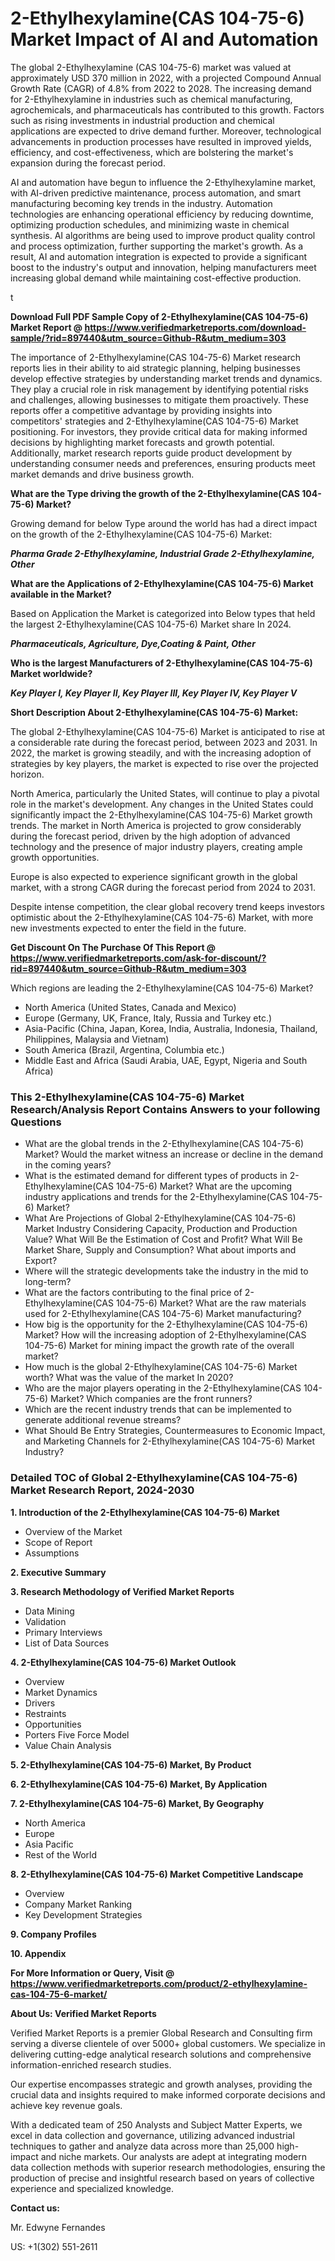 <meta name="title" content="Global 2-Ethylhexylamine(CAS 104-75-6) Market Impact of AI and Automation"><meta name="description" content="The global 2-Ethylhexylamine (CAS 104-75-6) market was valued at approximately USD 370 million in 2022, with a projected Compound Annual Growth Rate (CAGR) of 4.8% fro"><meta name="title" content="2-Ethylhexylamine(CAS 104-75-6) Market Size, Share, Scope, Trends, Growth, Opportunities, Analysis, Forecast"><h1>2-Ethylhexylamine(CAS 104-75-6) Market Impact of AI and Automation</h1><p>The global 2-Ethylhexylamine (CAS 104-75-6) market was valued at approximately USD 370 million in 2022, with a projected Compound Annual Growth Rate (CAGR) of 4.8% from 2022 to 2028. The increasing demand for 2-Ethylhexylamine in industries such as chemical manufacturing, agrochemicals, and pharmaceuticals has contributed to this growth. Factors such as rising investments in industrial production and chemical applications are expected to drive demand further. Moreover, technological advancements in production processes have resulted in improved yields, efficiency, and cost-effectiveness, which are bolstering the market's expansion during the forecast period.</p><p>AI and automation have begun to influence the 2-Ethylhexylamine market, with AI-driven predictive maintenance, process automation, and smart manufacturing becoming key trends in the industry. Automation technologies are enhancing operational efficiency by reducing downtime, optimizing production schedules, and minimizing waste in chemical synthesis. AI algorithms are being used to improve product quality control and process optimization, further supporting the market's growth. As a result, AI and automation integration is expected to provide a significant boost to the industry's output and innovation, helping manufacturers meet increasing global demand while maintaining cost-effective production.</p>t</p><p id="" class=""><strong>Download Full PDF Sample Copy of 2-Ethylhexylamine(CAS 104-75-6) Market Report @ <a href="https://www.verifiedmarketreports.com/download-sample/?rid=897440&utm_source=Github-R&utm_medium=303" target="_blank">https://www.verifiedmarketreports.com/download-sample/?rid=897440&utm_source=Github-R&utm_medium=303</a></strong></p><p>The importance of&nbsp;2-Ethylhexylamine(CAS 104-75-6) Market research reports lies in their ability to aid strategic planning, helping businesses develop effective strategies by understanding market trends and dynamics. They play a crucial role in risk management by identifying potential risks and challenges, allowing businesses to mitigate them proactively. These reports offer a competitive advantage by providing insights into competitors' strategies and 2-Ethylhexylamine(CAS 104-75-6) Market positioning. For investors, they provide critical data for making informed decisions by highlighting market forecasts and growth potential. Additionally, market research reports guide product development by understanding consumer needs and preferences, ensuring products meet market demands and drive business growth.</p><p><strong>What are the&nbsp;Type driving the growth of the 2-Ethylhexylamine(CAS 104-75-6) Market?</strong></p><p id="" class="">Growing demand for below Type around the world has had a direct impact on the growth of the 2-Ethylhexylamine(CAS 104-75-6) Market:</p><em><strong>Pharma Grade 2-Ethylhexylamine, Industrial Grade 2-Ethylhexylamine, Other</strong></em></p><strong>What are the&nbsp;Applications&nbsp;of 2-Ethylhexylamine(CAS 104-75-6) Market available in the Market?</strong></p><p id="" class="">Based on Application the Market is categorized into Below types that held the largest 2-Ethylhexylamine(CAS 104-75-6) Market share In 2024.</p><em><strong>Pharmaceuticals, Agriculture, Dye,Coating & Paint, Other</strong></em></p><strong>Who is the largest Manufacturers of 2-Ethylhexylamine(CAS 104-75-6) Market worldwide?</strong></p><p><em><strong>Key Player I, Key Player II, Key Player III, Key Player IV, Key Player V</strong></em></p><p id="" class=""><strong>Short Description About 2-Ethylhexylamine(CAS 104-75-6) Market:</strong></p><p>The global 2-Ethylhexylamine(CAS 104-75-6) Market is anticipated to rise at a considerable rate during the forecast period, between 2023 and 2031. In 2022, the market is growing steadily, and with the increasing adoption of strategies by key players, the market is expected to rise over the projected horizon.</p><p>North America, particularly the United States, will continue to play a pivotal role in the market's development. Any changes in the United States could significantly impact the 2-Ethylhexylamine(CAS 104-75-6) Market growth trends. The market in North America is projected to grow considerably during the forecast period, driven by the high adoption of advanced technology and the presence of major industry players, creating ample growth opportunities.</p><p>Europe is also expected to experience significant growth in the global market, with a strong CAGR during the forecast period from 2024 to 2031.</p><p>Despite intense competition, the clear global recovery trend keeps investors optimistic about the 2-Ethylhexylamine(CAS 104-75-6) Market, with more new investments expected to enter the field in the future.</p><p id="" class=""><strong>Get Discount On The Purchase Of This Report @ <a href="https://www.verifiedmarketreports.com/ask-for-discount/?rid=897440&utm_source=Github-R&utm_medium=303" target="_blank">https://www.verifiedmarketreports.com/ask-for-discount/?rid=897440&utm_source=Github-R&utm_medium=303</a></strong></p>Which regions are leading the 2-Ethylhexylamine(CAS 104-75-6) Market?</p><ul><li>North America (United States, Canada and Mexico)</li><li>Europe (Germany, UK, France, Italy, Russia and Turkey etc.)</li><li>Asia-Pacific (China, Japan, Korea, India, Australia, Indonesia, Thailand, Philippines, Malaysia and Vietnam)</li><li>South America (Brazil, Argentina, Columbia etc.)</li><li>Middle East and Africa (Saudi Arabia, UAE, Egypt, Nigeria and South Africa)</li></ul><h3 id="" class="">This 2-Ethylhexylamine(CAS 104-75-6) Market Research/Analysis Report Contains Answers to your following Questions</h3><ul><li>What are the global trends in the 2-Ethylhexylamine(CAS 104-75-6) Market? Would the market witness an increase or decline in the demand in the coming years?</li><li>What is the estimated demand for different types of products in 2-Ethylhexylamine(CAS 104-75-6) Market? What are the upcoming industry applications and trends for the 2-Ethylhexylamine(CAS 104-75-6) Market?</li><li>What Are Projections of Global 2-Ethylhexylamine(CAS 104-75-6) Market Industry Considering Capacity, Production and Production Value? What Will Be the Estimation of Cost and Profit? What Will Be Market Share, Supply and Consumption? What about imports and Export?</li><li>Where will the strategic developments take the industry in the mid to long-term?</li><li>What are the factors contributing to the final price of 2-Ethylhexylamine(CAS 104-75-6) Market? What are the raw materials used for 2-Ethylhexylamine(CAS 104-75-6) Market manufacturing?</li><li>How big is the opportunity for the 2-Ethylhexylamine(CAS 104-75-6) Market? How will the increasing adoption of 2-Ethylhexylamine(CAS 104-75-6) Market for mining impact the growth rate of the overall market?</li><li>How much is the global 2-Ethylhexylamine(CAS 104-75-6) Market worth? What was the value of the market In 2020?</li><li>Who are the major players operating in the 2-Ethylhexylamine(CAS 104-75-6) Market? Which companies are the front runners?</li><li>Which are the recent industry trends that can be implemented to generate additional revenue streams?</li><li>What Should Be Entry Strategies, Countermeasures to Economic Impact, and Marketing Channels for 2-Ethylhexylamine(CAS 104-75-6) Market Industry?</li></ul><h3 id="" class="">Detailed TOC of Global 2-Ethylhexylamine(CAS 104-75-6) Market Research Report, 2024-2030</h3><p id="" class=""><strong>1. Introduction of the 2-Ethylhexylamine(CAS 104-75-6) Market</strong></p><ul><li>Overview of the Market</li><li>Scope of Report</li><li>Assumptions</li></ul><p id="" class=""><strong>2. Executive Summary</strong></p><p id="" class=""><strong>3. Research Methodology of Verified Market Reports</strong></p><ul><li>Data Mining</li><li>Validation</li><li>Primary Interviews</li><li>List of Data Sources</li></ul><p id="" class=""><strong>4. 2-Ethylhexylamine(CAS 104-75-6) Market Outlook</strong></p><ul><li>Overview</li><li>Market Dynamics</li><li>Drivers</li><li>Restraints</li><li>Opportunities</li><li>Porters Five Force Model</li><li>Value Chain Analysis</li></ul><p id="" class=""><strong>5. 2-Ethylhexylamine(CAS 104-75-6) Market, By Product</strong></p><p id="" class=""><strong>6. 2-Ethylhexylamine(CAS 104-75-6) Market, By Application</strong></p><p id="" class=""><strong>7. 2-Ethylhexylamine(CAS 104-75-6) Market, By Geography</strong></p><ul><li>North America</li><li>Europe</li><li>Asia Pacific</li><li>Rest of the World</li></ul><p id="" class=""><strong>8. 2-Ethylhexylamine(CAS 104-75-6) Market Competitive Landscape</strong></p><ul><li>Overview</li><li>Company Market Ranking</li><li>Key Development Strategies</li></ul><p id="" class=""><strong>9. Company Profiles</strong></p><p id="" class=""><strong>10. Appendix</strong></p><p id="" class=""><strong>For More Information or Query, Visit @ <a href="https://www.verifiedmarketreports.com/product/2-ethylhexylamine-cas-104-75-6-market/" target="_blank">https://www.verifiedmarketreports.com/product/2-ethylhexylamine-cas-104-75-6-market/</a></strong></p><p id="" class=""><strong>About Us: Verified Market Reports</strong></p><p id="" class="">Verified Market Reports is a premier Global Research and Consulting firm serving a diverse clientele of over 5000+ global customers. We specialize in delivering cutting-edge analytical research solutions and comprehensive information-enriched research studies.</p><p id="" class="">Our expertise encompasses strategic and growth analyses, providing the crucial data and insights required to make informed corporate decisions and achieve key revenue goals.</p><p id="" class="">With a dedicated team of 250 Analysts and Subject Matter Experts, we excel in data collection and governance, utilizing advanced industrial techniques to gather and analyze data across more than 25,000 high-impact and niche markets. Our analysts are adept at integrating modern data collection methods with superior research methodologies, ensuring the production of precise and insightful research based on years of collective experience and specialized knowledge.</p><p id="" class=""><strong>Contact us:</strong></p><p id="" class="">Mr. Edwyne Fernandes</p><p id="" class="">US: +1(302) 551-2611</p>